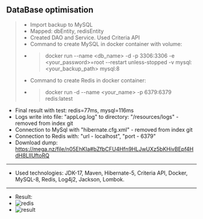 ## DataBase optimisation

> * Import backup to MySQL
> * Mapped: dbEntity, redisEntity
> * Created DAO and Service. Used Criteria API
> * Command to create MySQL in docker container with volume:
> * > docker run --name <db_name> -d -p 3306:3306 -e <your_password>=root --restart unless-stopped -v mysql:<your_backup_path> mysql:8
> * Command to create Redis in docker container:
> * > docker run -d --name <your_name> -p 6379:6379 redis:latest

* Final result with test: redis=77ms, mysql=116ms
* Logs write into file: "appLog.log" to directory: "/resources/logs" - removed from index git
* Connection to MySql with "hibernate.cfg.xml" - removed from index git
* Connection to Redis with: "url - localhost", "port - 6379"
* Download dump: https://mega.nz/file/n05EhKIa#bZfbCFU4Hfn9HLJwUXz5bKHivBEpf4HdH8LllUftoRQ
------------------------------------
* Used technologies:
  JDK-17, Maven, Hibernate-5, Criteria API, Docker, MySQL-8, Redis, Log4j2, Jackson, Lombok.
------------------------------------
* Result:
* ![redis](https://i.imgur.com/ePV8hn8.png)
* ![result](https://i.imgur.com/5Zb9d9R.png)
